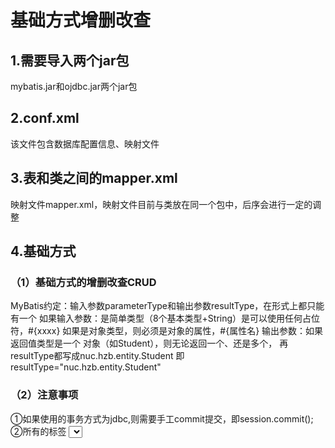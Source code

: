 # 基础方式增删改查

## 1.需要导入两个jar包

mybatis.jar和ojdbc.jar两个jar包

## 2.conf.xml

该文件包含数据库配置信息、映射文件

## 3.表和类之间的mapper.xml

映射文件mapper.xml，映射文件目前与类放在同一个包中，后序会进行一定的调整

## 4.基础方式

### （1）基础方式的增删改查CRUD

MyBatis约定：输入参数parameterType和输出参数resultType，在形式上都只能有一个
如果输入参数：是简单类型（8个基本类型+String）是可以使用任何占位符，#{xxxx}
如果是对象类型，则必须是对象的属性，#{属性名}
输出参数：如果返回值类型是一个 对象（如Student），则无论返回一个、还是多个，
再resultType都写成nuc.hzb.entity.Student
即resultType="nuc.hzb.entity.Student"

### （2）注意事项

①如果使用的事务方式为jdbc,则需要手工commit提交，即session.commit();
②所有的标签 <select><update>等 ，都必须有sql语句，但是sql参数值可选
select * from student  where stuno = #{xxx}
sql有参数：session.insert(statement,  参数值);
sql没参数：session.insert(statement);